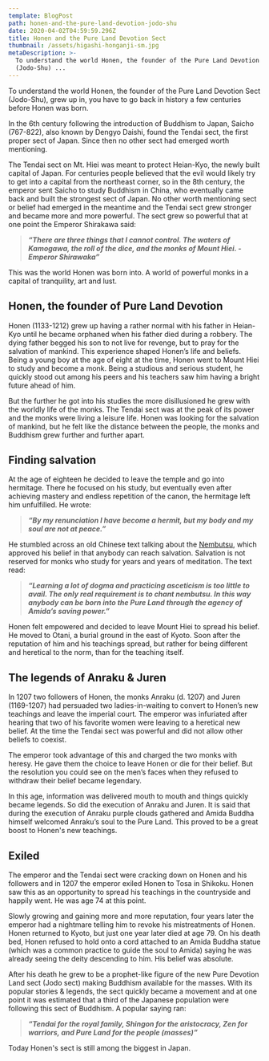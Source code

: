 ```yaml
---
template: BlogPost
path: honen-and-the-pure-land-devotion-jodo-shu
date: 2020-04-02T04:59:59.296Z
title: Honen and the Pure Land Devotion Sect
thumbnail: /assets/higashi-honganji-sm.jpg
metaDescription: >-
  To understand the world Honen, the founder of the Pure Land Devotion Sect
  (Jodo-Shu) ...
---
```

To understand the world Honen, the founder of the Pure Land Devotion Sect (Jodo-Shu), grew up in, you have to go back in history a few centuries before Honen was born.

In the 6th century following the introduction of Buddhism to Japan, Saicho (767-822), also known by Dengyo Daishi, found the Tendai sect, the first proper sect of Japan. Since then no other sect had emerged worth mentioning.

The Tendai sect on Mt. Hiei was meant to protect Heian-Kyo, the newly built capital of Japan. For centuries people believed that the evil would likely try to get into a capital from the northeast corner, so in the 8th century, the emperor sent Saicho to study Buddhism in China, who eventually came back and built the strongest sect of Japan. No other worth mentioning sect or belief had emerged in the meantime and the Tendai sect grew stronger and became more and more powerful. The sect grew so powerful that at one point the Emperor Shirakawa said:

> ***“There are three things that I cannot control. The waters of Kamogawa, the roll of the dice, and the monks of Mount Hiei. - Emperor Shirawaka”***

This was the world Honen was born into. A world of powerful monks in a capital of tranquility, art and lust.

## **Honen, the founder of Pure Land Devotion**

Honen (1133-1212) grew up having a rather normal with his father in Heian-Kyo until he became orphaned when his father died during a robbery. The dying father begged his son to not live for revenge, but to pray for the salvation of mankind. This experience shaped Honen’s life and beliefs. Being a young boy at the age of eight at the time, Honen went to Mount Hiei to study and become a monk. Being a studious and serious student, he quickly stood out among his peers and his teachers saw him having a bright future ahead of him.

But the further he got into his studies the more disillusioned he grew with the worldly life of the monks. The Tendai sect was at the peak of its power and the monks were living a leisure life. Honen was looking for the salvation of mankind, but he felt like the distance between the people, the monks and Buddhism grew further and further apart.

## **Finding salvation**

At the age of eighteen he decided to leave the temple and go into hermitage. There he focused on his study, but eventually even after achieving mastery and endless repetition of the canon, the hermitage left him unfulfilled. He wrote:

> ***“By my renunciation I have become a hermit, but my body and my soul are not at peace.”***

He stumbled across an old Chinese text talking about the [Nembutsu](http://bschawaii.org/shindharmanet/studies/understanding-nembutsu/), which approved his belief in that anybody can reach salvation. Salvation is not reserved for monks who study for years and years of meditation. The text read:

> ***“Learning a lot of dogma and practicing asceticism is too little to avail. The only real requirement is to chant nembutsu. In this way anybody can be born into the Pure Land through the agency of Amida’s saving power.”***

Honen felt empowered and decided to leave Mount Hiei to spread his belief. He moved to Otani, a burial ground in the east of Kyoto. Soon after the reputation of him and his teachings spread, but rather for being different and heretical to the norm, than for the teaching itself.

## **The legends of Anraku & Juren**

In 1207 two followers of Honen, the monks Anraku (d. 1207) and Juren (1169-1207) had persuaded two ladies-in-waiting to convert to Honen’s new teachings and leave the imperial court. The emperor was infuriated after hearing that two of his favorite women were leaving to a heretical new belief. At the time the Tendai sect was powerful and did not allow other beliefs to coexist.

The emperor took advantage of this and charged the two monks with heresy. He gave them the choice to leave Honen or die for their belief. But the resolution you could see on the men’s faces when they refused to withdraw their belief became legendary.

In this age, information was delivered mouth to mouth and things quickly became legends. So did the execution of Anraku and Juren. It is said that during the execution of Anraku purple clouds gathered and Amida Buddha himself welcomed Anraku’s soul to the Pure Land. This proved to be a great boost to Honen's new teachings.

## **Exiled**

The emperor and the Tendai sect were cracking down on Honen and his followers and in 1207 the emperor exiled Honen to Tosa in Shikoku. Honen saw this as an opportunity to spread his teachings in the countryside and happily went. He was age 74 at this point.

Slowly growing and gaining more and more reputation, four years later the emperor had a nightmare telling him to revoke his mistreatments of Honen. Honen returned to Kyoto, but just one year later died at age 79. On his death bed, Honen refused to hold onto a cord attached to an Amida Buddha statue (which was a common practice to guide the soul to Amida) saying he was already seeing the deity descending to him. His belief was absolute.

After his death he grew to be a prophet-like figure of the new Pure Devotion Land sect (Jodo sect) making Buddhism available for the masses. With its popular stories & legends, the sect quickly became a movement and at one point it was estimated that a third of the Japanese population were following this sect of Buddhism. A popular saying ran:

> ***“Tendai for the royal family, Shingon for the aristocracy, Zen for warriors, and Pure Land for the people (masses)”***

Today Honen's sect is still among the biggest in Japan.
